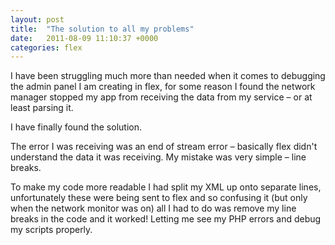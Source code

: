 ```yaml
---
layout: post
title:  "The solution to all my problems"
date:   2011-08-09 11:10:37 +0000
categories: flex
---
```


I have been struggling much more than needed when it comes to debugging the admin panel I am creating in flex, for some reason I found the network manager
stopped my app from receiving the data from my service – or at least parsing it.

I have finally found the solution.

The error I was receiving was an end of stream error – basically flex didn't understand the data it was receiving. My mistake was very simple – line breaks.

To make my code more readable I had split my XML up onto separate lines, unfortunately these were being sent to flex and so confusing it (but only when the network monitor was on)
all I had to do was remove my line breaks in the code and it worked! Letting me see my PHP errors and debug my scripts properly.
